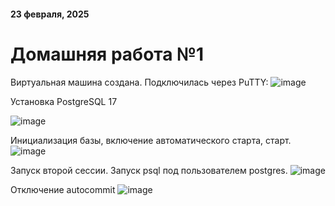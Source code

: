 #### 23 февраля, 2025
# Домашняя работа №1

Виртуальная машина создана. Подключилась через PuTTY:
![image](https://github.com/user-attachments/assets/d8f0e0d7-36ec-45ba-ab5d-a8b8c3d49563)

Установка PostgreSQL 17

![image](https://github.com/user-attachments/assets/e1621088-d046-4862-b4af-f0e1e328d49e)

Инициализация базы, включение автоматического старта, старт. 
![image](https://github.com/user-attachments/assets/a790ec37-6e2b-4073-b066-fb9c5f2dd84d)

Запуск второй сессии. Запуск psql под пользователем postgres.
![image](https://github.com/user-attachments/assets/d5530600-e931-4ab4-aba8-b3679dfe9ea0)

Отключение autocommit
![image](https://github.com/user-attachments/assets/5d5c1b63-5f92-41a7-a63d-68dfde13f8c1)
